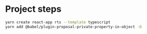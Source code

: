 # Project steps

```bash
yarn create react-app rts --template typescript
yarn add @babel/plugin-proposal-private-property-in-object -D
```
